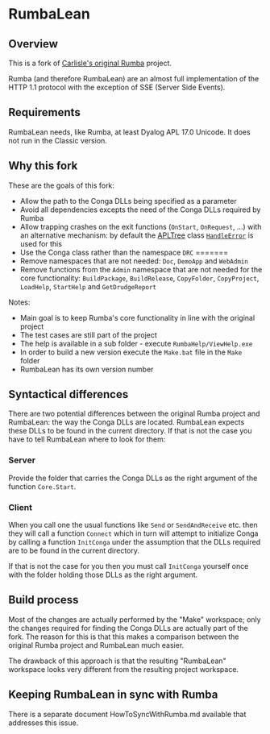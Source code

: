 # RumbaLean

## Overview

This is a fork of [Carlisle's original Rumba](https://github.com/the-carlisle-group/Rumba "Link to Carlisle's Rumba project on GitHub") project.

Rumba (and therefore RumbaLean) are an almost full implementation of the HTTP 1.1 protocol with the exception of SSE (Server Side Events).

## Requirements

RumbaLean needs, like Rumba, at least Dyalog APL 17.0 Unicode. It does not run in the Classic version.

## Why this fork

These are the goals of this fork:

* Allow the path to the Conga DLLs being specified as a parameter
* Avoid all dependencies excepts the need of the Conga DLLs required by Rumba
* Allow trapping crashes on the exit functions (`OnStart`, `OnRequest`, ...) with an alternative mechanism: by default the [APLTree](https://github.com/aplteam/apltree/wiki "Link to the APLTree home page on GitHub") class [`HandleError`](https://github.com/aplteam/HandleError "Link to the project page on GitHub") is used for this
* Use the Conga class rather than the namespace `DRC`
=======
* Remove namespaces that are not needed: `Doc`, `DemoApp` and `WebAdmin`
* Remove functions from the `Admin` namespace that are not needed for the core functionality: `BuildPackage`, `BuildRelease`, `CopyFolder`, `CopyProject`, `LoadHelp`, `StartHelp` and `GetDrudgeReport`

Notes:

* Main goal is to keep Rumba's core functionality in line with the original project 
* The test cases are still part of the project
* The help is available in a sub folder - execute `RumbaHelp/ViewHelp.exe`
* In order to build a new version execute the `Make.bat` file in the `Make` folder
* RumbaLean has its own version number

## Syntactical differences

There are two potential differences between the original Rumba project and RumbaLean: the way the Conga DLLs are located. RumbaLean expects these DLLs to be found in the current directory. If that is not the case you have to tell RumbaLean where to look for them:

### Server

Provide the folder that carries the Conga DLLs as the right argument of the function `Core.Start`.

### Client

When you call one the usual functions like `Send` or `SendAndReceive` etc. then they will call a function `Connect` which in turn will attempt to initialize Conga by calling a function `InitConga` under the assumption that the DLLs required are to be found in the current directory.

If that is not the case for you then you must call `InitConga` yourself once with the folder holding those DLLs as the right argument.

## Build process

Most of the changes are actually performed by the "Make" workspace; only the changes required for finding the Conga DLLs are actually part of the fork. The reason for this is that this makes a comparison between the original Rumba project and RumbaLean much easier.

The drawback of this approach is that the resulting "RumbaLean" workspace looks very different from the resulting project workspace.

## Keeping RumbaLean in sync with Rumba

There is a separate document HowToSyncWithRumba.md available that addresses this issue.
